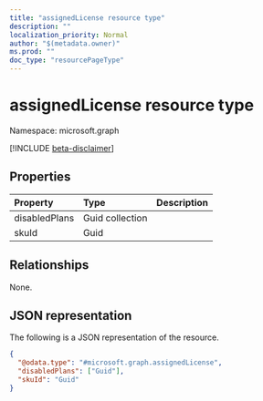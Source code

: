 ```yaml
---
title: "assignedLicense resource type"
description: ""
localization_priority: Normal
author: "$(metadata.owner)"
ms.prod: ""
doc_type: "resourcePageType"
---
```


# assignedLicense resource type

Namespace: microsoft.graph

[!INCLUDE [beta-disclaimer](../../includes/beta-disclaimer.md)]

## Properties

| Property      | Type            | Description |
| :------------ | :-------------- | :---------- |
| disabledPlans | Guid collection |             |
| skuId         | Guid            |             |

## Relationships

None.

## JSON representation

The following is a JSON representation of the resource.

<!-- {
  "blockType": "resource",
  "@odata.type": "microsoft.graph.assignedLicense",
}
-->

```json
{
  "@odata.type": "#microsoft.graph.assignedLicense",
  "disabledPlans": ["Guid"],
  "skuId": "Guid"
}
```
